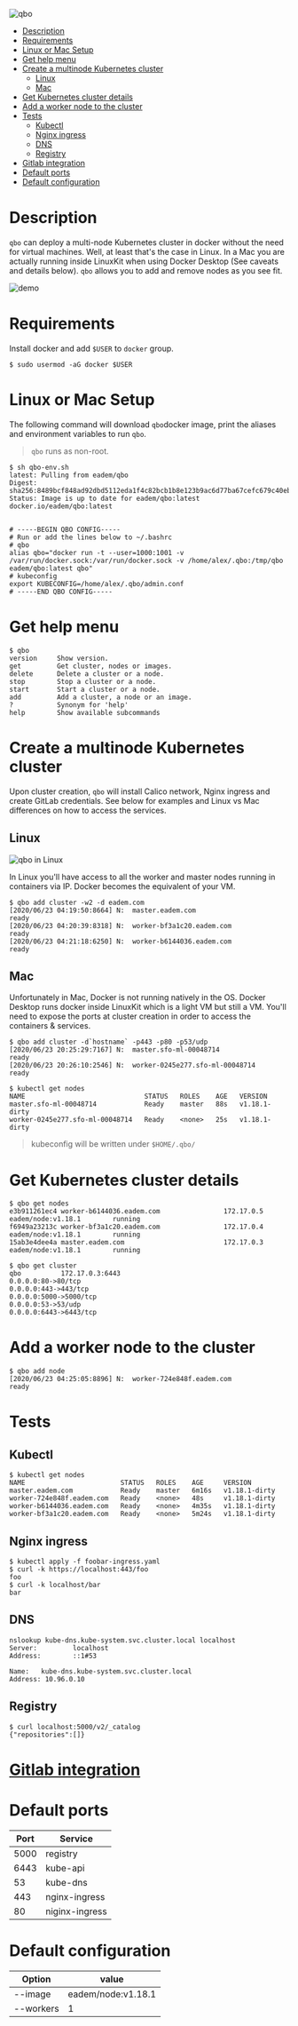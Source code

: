 
![qbo](qbo.png)

- [Description](#description)
- [Requirements](#requirements)
- [Linux or Mac Setup](#linux-or-mac-setup)
- [Get help menu](#get-help-menu)
- [Create a multinode Kubernetes cluster](#create-a-multinode-kubernetes-cluster)
  - [Linux](#linux)
  - [Mac](#mac)
- [Get Kubernetes cluster details](#get-kubernetes-cluster-details)
- [Add a worker node to the cluster](#add-a-worker-node-to-the-cluster)
- [Tests](#tests)
  - [Kubectl](#kubectl)
  - [Nginx ingress](#nginx-ingress)
  - [DNS](#dns)
  - [Registry](#registry)
- [Gitlab integration](#gitlab-integration)
- [Default ports](#default-ports)
- [Default configuration](#default-configuration)


# Description
 
`qbo` can deploy a multi-node Kubernetes cluster in docker without the need for virtual machines. Well, at least that's the case in Linux. In a Mac you are actually running inside LinuxKit when using Docker Desktop (See caveats and details below). `qbo` allows you to add and remove nodes as you see fit.


![demo](demo.gif)
 
 
# Requirements
Install docker and add `$USER` to `docker` group.
 
`$ sudo usermod -aG docker $USER`
 
# Linux or Mac Setup
 
The following command will download `qbo`docker image, print the aliases and environment variables to run `qbo`.

> `qbo` runs as non-root.
 
```
$ sh qbo-env.sh 
latest: Pulling from eadem/qbo
Digest: sha256:8489bcf848ad92dbd5112eda1f4c82bcb1b8e123b9ac6d77ba67cefc679c40eb
Status: Image is up to date for eadem/qbo:latest
docker.io/eadem/qbo:latest


# -----BEGIN QBO CONFIG-----
# Run or add the lines below to ~/.bashrc
# qbo
alias qbo="docker run -t --user=1000:1001 -v /var/run/docker.sock:/var/run/docker.sock -v /home/alex/.qbo:/tmp/qbo eadem/qbo:latest qbo"
# kubeconfig
export KUBECONFIG=/home/alex/.qbo/admin.conf
# -----END QBO CONFIG-----
```
 
# Get help menu
 
```
$ qbo
version     Show version.
get         Get cluster, nodes or images.
delete      Delete a cluster or a node.
stop        Stop a cluster or a node.
start       Start a cluster or a node.
add         Add a cluster, a node or an image.
?           Synonym for 'help'
help        Show available subcommands
```
 
# Create a multinode Kubernetes cluster
 
Upon cluster creation, `qbo` will install Calico network, Nginx ingress and create GitLab credentials. See below for examples and Linux vs Mac differences on how to access the services.
 
## Linux
 
![qbo in Linux](qbo_linux.png)
 
 
In Linux you'll have access to all the worker and master nodes running in containers via IP. Docker becomes the equivalent of your VM.
 
```
$ qbo add cluster -w2 -d eadem.com
[2020/06/23 04:19:50:8664] N:  master.eadem.com                              ready
[2020/06/23 04:20:39:8318] N:  worker-bf3a1c20.eadem.com                     ready
[2020/06/23 04:21:18:6250] N:  worker-b6144036.eadem.com                     ready
```
 
## Mac
Unfortunately in Mac, Docker is not running natively in the OS. Docker Desktop runs docker inside LinuxKit which is a light VM but still a VM. You'll need to expose the ports at cluster creation in order to access the containers & services. 
 
```
$ qbo add cluster -d`hostname` -p443 -p80 -p53/udp
[2020/06/23 20:25:29:7167] N:  master.sfo-ml-00048714                        ready
[2020/06/23 20:26:10:2546] N:  worker-0245e277.sfo-ml-00048714               ready

$ kubectl get nodes
NAME                              STATUS   ROLES    AGE   VERSION
master.sfo-ml-00048714            Ready    master   88s   v1.18.1-dirty
worker-0245e277.sfo-ml-00048714   Ready    <none>   25s   v1.18.1-dirty
```
 
> kubeconfig will be written under `$HOME/.qbo/`
 
# Get Kubernetes cluster details
```
$ qbo get nodes
e3b911261ec4 worker-b6144036.eadem.com                172.17.0.5         eadem/node:v1.18.1        running             
f6949a23213c worker-bf3a1c20.eadem.com                172.17.0.4         eadem/node:v1.18.1        running             
15ab3e4dee4a master.eadem.com                         172.17.0.3         eadem/node:v1.18.1        running  
```
```
$ qbo get cluster
qbo          172.17.0.3:6443
0.0.0.0:80->80/tcp
0.0.0.0:443->443/tcp
0.0.0.0:5000->5000/tcp
0.0.0.0:53->53/udp
0.0.0.0:6443->6443/tcp
```
 
# Add a worker node to the cluster
 
```
$ qbo add node
[2020/06/23 04:25:05:8896] N:  worker-724e848f.eadem.com                     ready
```
 
# Tests
 
## Kubectl
```
$ kubectl get nodes
NAME                        STATUS   ROLES    AGE     VERSION
master.eadem.com            Ready    master   6m16s   v1.18.1-dirty
worker-724e848f.eadem.com   Ready    <none>   48s     v1.18.1-dirty
worker-b6144036.eadem.com   Ready    <none>   4m35s   v1.18.1-dirty
worker-bf3a1c20.eadem.com   Ready    <none>   5m24s   v1.18.1-dirty
```
 
## Nginx ingress
```
$ kubectl apply -f foobar-ingress.yaml
$ curl -k https://localhost:443/foo
foo
$ curl -k localhost/bar
bar
```
 
## DNS
 
```
nslookup kube-dns.kube-system.svc.cluster.local localhost
Server:         localhost
Address:        ::1#53
 
Name:   kube-dns.kube-system.svc.cluster.local
Address: 10.96.0.10
```

## Registry
```
$ curl localhost:5000/v2/_catalog
{"repositories":[]}
```
# [Gitlab integration](gitlab.md)

# Default ports
 
Port | Service
-----|----------
5000 | registry
6443 | kube-api 
53 | kube-dns
443 | nginx-ingress
80 |niginx-ingress
 
# Default configuration
 
Option | value
-------|-------
--image | eadem/node:v1.18.1
--workers | 1
 

 
 
 
 
 
